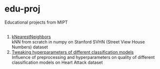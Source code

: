 # edu-proj
Educational projects from MIPT
<br><br/>
1. [kNearestNeighbors](https://github.com/Mlosyakov/edu-proj/tree/main/0.%20KNN_first%20project)<br/>
kNN from scratch in numpy on Stanford SVHN (Street View House Numbers) dataset
3. [Tweaking hyperparameters of different classification models](https://github.com/Mlosyakov/edu-proj/tree/main/1.%20Parameter%20tweaking)<br/>
Influence of preprocessing and hyperparameters on quality of different classification models on Heart Attack dataset



